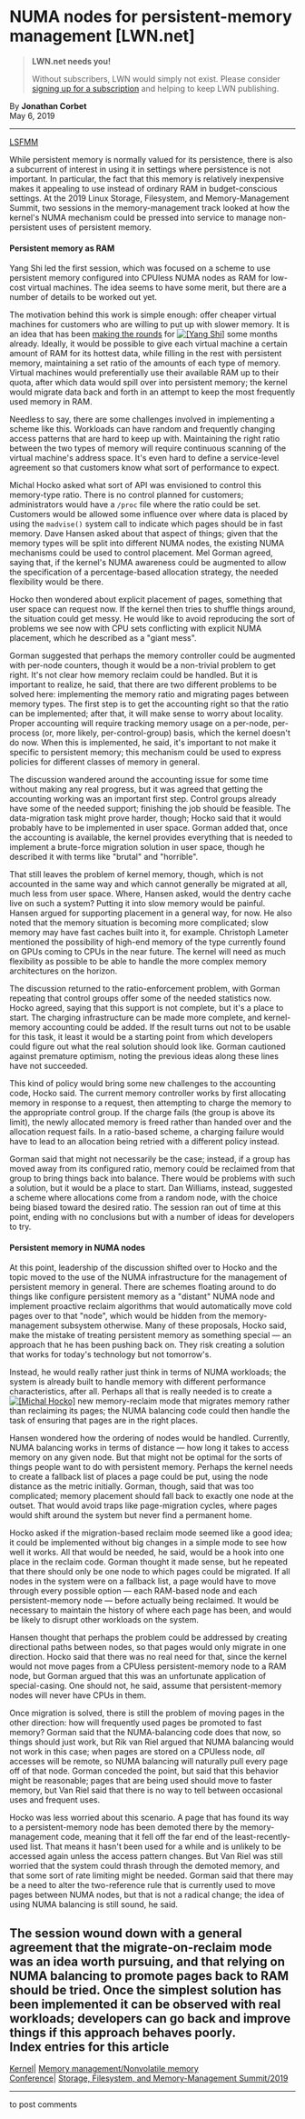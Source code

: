# NUMA nodes for persistent-memory management [LWN.net]

> **LWN.net needs you!**
> 
> Without subscribers, LWN would simply not exist. Please consider [signing up for a subscription](/Promo/nst-nag2/subscribe) and helping to keep LWN publishing. 

By **Jonathan Corbet**  
May 6, 2019 

* * *

[LSFMM](/Articles/lsfmm2019/)

While persistent memory is normally valued for its persistence, there is also a subcurrent of interest in using it in settings where persistence is not important. In particular, the fact that this memory is relatively inexpensive makes it appealing to use instead of ordinary RAM in budget-conscious settings. At the 2019 Linux Storage, Filesystem, and Memory-Management Summit, two sessions in the memory-management track looked at how the kernel's NUMA mechanism could be pressed into service to manage non-persistent uses of persistent memory. 

#### Persistent memory as RAM

Yang Shi led the first session, which was focused on a scheme to use persistent memory configured into CPUless NUMA nodes as RAM for low-cost virtual machines. The idea seems to have some merit, but there are a number of details to be worked out yet. 

The motivation behind this work is simple enough: offer cheaper virtual machines for customers who are willing to put up with slower memory. It is an idea that has been [making the rounds](/Articles/777212/) for [![\[Yang Shi\]](https://static.lwn.net/images/conf/2019/lsfmm/YangShi-sm.jpg)](/Articles/787431/) some months already. Ideally, it would be possible to give each virtual machine a certain amount of RAM for its hottest data, while filling in the rest with persistent memory, maintaining a set ratio of the amounts of each type of memory. Virtual machines would preferentially use their available RAM up to their quota, after which data would spill over into persistent memory; the kernel would migrate data back and forth in an attempt to keep the most frequently used memory in RAM. 

Needless to say, there are some challenges involved in implementing a scheme like this. Workloads can have random and frequently changing access patterns that are hard to keep up with. Maintaining the right ratio between the two types of memory will require continuous scanning of the virtual machine's address space. It's even hard to define a service-level agreement so that customers know what sort of performance to expect. 

Michal Hocko asked what sort of API was envisioned to control this memory-type ratio. There is no control planned for customers; administrators would have a `/proc` file where the ratio could be set. Customers would be allowed some influence over where data is placed by using the `madvise()` system call to indicate which pages should be in fast memory. Dave Hansen asked about that aspect of things; given that the memory types will be split into different NUMA nodes, the existing NUMA mechanisms could be used to control placement. Mel Gorman agreed, saying that, if the kernel's NUMA awareness could be augmented to allow the specification of a percentage-based allocation strategy, the needed flexibility would be there. 

Hocko then wondered about explicit placement of pages, something that user space can request now. If the kernel then tries to shuffle things around, the situation could get messy. He would like to avoid reproducing the sort of problems we see now with CPU sets conflicting with explicit NUMA placement, which he described as a "giant mess". 

Gorman suggested that perhaps the memory controller could be augmented with per-node counters, though it would be a non-trivial problem to get right. It's not clear how memory reclaim could be handled. But it is important to realize, he said, that there are two different problems to be solved here: implementing the memory ratio and migrating pages between memory types. The first step is to get the accounting right so that the ratio can be implemented; after that, it will make sense to worry about locality. Proper accounting will require tracking memory usage on a per-node, per-process (or, more likely, per-control-group) basis, which the kernel doesn't do now. When this is implemented, he said, it's important to not make it specific to persistent memory; this mechanism could be used to express policies for different classes of memory in general. 

The discussion wandered around the accounting issue for some time without making any real progress, but it was agreed that getting the accounting working was an important first step. Control groups already have some of the needed support; finishing the job should be feasible. The data-migration task might prove harder, though; Hocko said that it would probably have to be implemented in user space. Gorman added that, once the accounting is available, the kernel provides everything that is needed to implement a brute-force migration solution in user space, though he described it with terms like "brutal" and "horrible". 

That still leaves the problem of kernel memory, though, which is not accounted in the same way and which cannot generally be migrated at all, much less from user space. Where, Hansen asked, would the dentry cache live on such a system? Putting it into slow memory would be painful. Hansen argued for supporting placement in a general way, for now. He also noted that the memory situation is becoming more complicated; slow memory may have fast caches built into it, for example. Christoph Lameter mentioned the possibility of high-end memory of the type currently found on GPUs coming to CPUs in the near future. The kernel will need as much flexibility as possible to be able to handle the more complex memory architectures on the horizon. 

The discussion returned to the ratio-enforcement problem, with Gorman repeating that control groups offer some of the needed statistics now. Hocko agreed, saying that this support is not complete, but it's a place to start. The charging infrastructure can be made more complete, and kernel-memory accounting could be added. If the result turns out not to be usable for this task, it least it would be a starting point from which developers could figure out what the real solution should look like. Gorman cautioned against premature optimism, noting the previous ideas along these lines have not succeeded. 

This kind of policy would bring some new challenges to the accounting code, Hocko said. The current memory controller works by first allocating memory in response to a request, then attempting to charge the memory to the appropriate control group. If the charge fails (the group is above its limit), the newly allocated memory is freed rather than handed over and the allocation request fails. In a ratio-based scheme, a charging failure would have to lead to an allocation being retried with a different policy instead. 

Gorman said that might not necessarily be the case; instead, if a group has moved away from its configured ratio, memory could be reclaimed from that group to bring things back into balance. There would be problems with such a solution, but it would be a place to start. Dan Williams, instead, suggested a scheme where allocations come from a random node, with the choice being biased toward the desired ratio. The session ran out of time at this point, ending with no conclusions but with a number of ideas for developers to try. 

#### Persistent memory in NUMA nodes

At this point, leadership of the discussion shifted over to Hocko and the topic moved to the use of the NUMA infrastructure for the management of persistent memory in general. There are schemes floating around to do things like configure persistent memory as a "distant" NUMA node and implement proactive reclaim algorithms that would automatically move cold pages over to that "node", which would be hidden from the memory-management subsystem otherwise. Many of these proposals, Hocko said, make the mistake of treating persistent memory as something special — an approach that he has been pushing back on. They risk creating a solution that works for today's technology but not tomorrow's. 

Instead, he would really rather just think in terms of NUMA workloads; the system is already built to handle memory with different performance characteristics, after all. Perhaps all that is really needed is to create a [![\[Michal Hocko\]](https://static.lwn.net/images/conf/2019/lsfmm/MichalHocko-sm.jpg)](/Articles/787432/) new memory-reclaim mode that migrates memory rather than reclaiming its pages; the NUMA balancing code could then handle the task of ensuring that pages are in the right places. 

Hansen wondered how the ordering of nodes would be handled. Currently, NUMA balancing works in terms of distance — how long it takes to access memory on any given node. But that might not be optimal for the sorts of things people want to do with persistent memory. Perhaps the kernel needs to create a fallback list of places a page could be put, using the node distance as the metric initially. Gorman, though, said that was too complicated; memory placement should fall back to exactly one node at the outset. That would avoid traps like page-migration cycles, where pages would shift around the system but never find a permanent home. 

Hocko asked if the migration-based reclaim mode seemed like a good idea; it could be implemented without big changes in a simple mode to see how well it works. All that would be needed, he said, would be a hook into one place in the reclaim code. Gorman thought it made sense, but he repeated that there should only be one node to which pages could be migrated. If all nodes in the system were on a fallback list, a page would have to move through every possible option — each RAM-based node and each persistent-memory node — before actually being reclaimed. It would be necessary to maintain the history of where each page has been, and would be likely to disrupt other workloads on the system. 

Hansen thought that perhaps the problem could be addressed by creating directional paths between nodes, so that pages would only migrate in one direction. Hocko said that there was no real need for that, since the kernel would not move pages from a CPUless persistent-memory node to a RAM node, but Gorman argued that this was an unfortunate application of special-casing. One should not, he said, assume that persistent-memory nodes will never have CPUs in them. 

Once migration is solved, there is still the problem of moving pages in the other direction: how will frequently used pages be promoted to fast memory? Gorman said that the NUMA-balancing code does that now, so things should just work, but Rik van Riel argued that NUMA balancing would not work in this case; when pages are stored on a CPUless node, _all_ accesses will be remote, so NUMA balancing will naturally pull every page off of that node. Gorman conceded the point, but said that this behavior might be reasonable; pages that are being used should move to faster memory, but Van Riel said that there is no way to tell between occasional uses and frequent uses. 

Hocko was less worried about this scenario. A page that has found its way to a persistent-memory node has been demoted there by the memory-management code, meaning that it fell off the far end of the least-recently-used list. That means it hasn't been used for a while and is unlikely to be accessed again unless the access pattern changes. But Van Riel was still worried that the system could thrash through the demoted memory, and that some sort of rate limiting might be needed. Gorman said that there may be a need to alter the two-reference rule that is currently used to move pages between NUMA nodes, but that is not a radical change; the idea of using NUMA balancing is still sound, he said. 

The session wound down with a general agreement that the migrate-on-reclaim mode was an idea worth pursuing, and that relying on NUMA balancing to promote pages back to RAM should be tried. Once the simplest solution has been implemented it can be observed with real workloads; developers can go back and improve things if this approach behaves poorly.  
Index entries for this article  
---  
[Kernel](/Kernel/Index)| [Memory management/Nonvolatile memory](/Kernel/Index#Memory_management-Nonvolatile_memory)  
[Conference](/Archives/ConferenceIndex/)| [Storage, Filesystem, and Memory-Management Summit/2019](/Archives/ConferenceIndex/#Storage_Filesystem_and_Memory-Management_Summit-2019)  
  


* * *

to post comments 
